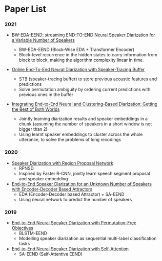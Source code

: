 

# Paper List





### 2021

- [BW-EDA-EEND: streaming END-TO-END Neural Speaker Diarization for a Variable Number of Speakers](https://ieeexplore.ieee.org/document/9414371)
  - BW-EDA-EEND (Block-Wise EDA + Transformer Encoder)
  - Block-level recurrence in the hidden states to carry information from block to block, making the algorithm complexity linear in time.
- [Online End-To-End Neural Diarization with Speaker-Tracing Buffer](https://ieeexplore.ieee.org/document/9383523/)
  - STB (speaker-tracing buffer) to store previous acoustic features and predictions
  - Solve permutation ambiguity by ordering current predictions with previous ones in the buffer

- [Integrating End-to-End Neural and Clustering-Based Diarization: Getting the Best of Both Worlds](https://ieeexplore.ieee.org/document/9414333)

  - Jointly learning diarization results and speaker embeddings in a chunk  (assuming the number of speakers in a short window is not bigger than 2)
  - Using learnt speaker embeddings to cluster across the whole utterance, to solve the problems of long recodings

  


### 2020 

- [Speaker Diarization with Region Proposal Network](https://ieeexplore.ieee.org/document/9053760)
  - RPNSD
  -  Inspired by Faster R-CNN, jointly learn speech segment proposal and speaker embedding
- [End-to-End Speaker Diarization for an Unknown Number of Speakers with Encoder-Decoder Based Attractors](https://www.isca-speech.org/archive/interspeech_2020/horiguchi20_interspeech.html)
  - EDA (Encoder-Decoder based Attractor) + SA-EEND
  - Using neural network to predict the number of speakers




### 2019

- [End-to-End Neural Speaker Diarization with Permutation-Free Objectives](https://www.isca-speech.org/archive/interspeech_2019/fujita19_interspeech.html) 
  - BLSTM-EEND
  - Modelling speaker diarization as sequential multi-label classification tasks
- [End-to-End Neural Speaker Diarization with Self-Attention](https://ieeexplore.ieee.org/abstract/document/9003959)
  -  SA-EEND (Self-Attentive EEND)









